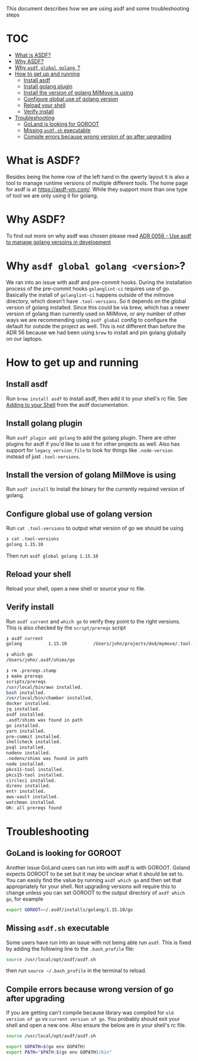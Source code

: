 This document describes how we are using asdf and some troubleshooting steps

# TOC

<!-- toc -->

- [What is ASDF?](#what-is-asdf)
- [Why ASDF?](#why-asdf)
- [Why `asdf global golang `?](#why-asdf-global-golang-)
- [How to get up and running](#how-to-get-up-and-running)
  * [Install asdf](#install-asdf)
  * [Install golang plugin](#install-golang-plugin)
  * [Install the version of golang MilMove is using](#install-the-version-of-golang-milmove-is-using)
  * [Configure global use of golang version](#configure-global-use-of-golang-version)
  * [Reload your shell](#reload-your-shell)
  * [Verify install](#verify-install)
- [Troubleshooting](#troubleshooting)
  * [GoLand is looking for GOROOT](#goland-is-looking-for-goroot)
  * [Missing `asdf.sh` executable](#missing-asdfsh-executable)
  * [Compile errors because wrong version of go after upgrading](#compile-errors-because-wrong-version-of-go-after-upgrading)

<!-- tocstop -->

# What is ASDF?

Besides being the home row of the left hand in the qwerty layout it is also a tool to manage runtime versions of multiple different tools. The home page for asdf is at https://asdf-vm.com/. While they support more than one type of tool we are only using it for golang.

# Why ASDF?

To find out more on why asdf was chosen please read [ADR 0056 - Use asdf to manage golang versoins in development](https://github.com/transcom/mymove/blob/master/docs/adr/0056-use-asdf-to-manage-golang-versions-in-development.md)

# Why `asdf global golang <version>`?

We ran into an issue with asdf and pre-commit hooks. During the installation process of the pre-commit hooks `golanglint-ci` requires use of go. Basically the install of `golanglint-ci` happens outside of the milmove directory, which doesn't have `.tool-versions`. So it depends on the global version of golang installed. Since this could be via brew, which has a newer version of golang than currently used on MilMove, or any number of other ways we are recommending using `asdf global` config to configure the default for outside the project as well. This is not different than before the ADR 56 because we had been using `brew` to install and pin golang globally on our laptops.

# How to get up and running

## Install asdf

Run `brew install asdf` to install asdf, then add it to your shell's rc file. See [Adding to your Shell](https://asdf-vm.com/#/core-manage-asdf?id=add-to-your-shell) from the asdf documentation.

## Install golang plugin

Run `asdf plugin add golang` to add the golang plugin. There are other plugins for asdf if you'd like to use it for other projects as well. Also has support for `legacy_version_file` to look for things like `.node-version` instead of just `.tool-versions`.

## Install the version of golang MilMove is using

Run `asdf install` to install the binary for the currently required version of golang.

## Configure global use of golang version

Run `cat .tool-versions` to output what version of go we should be using

```sh
❯ cat .tool-versions
golang 1.15.10
```

Then run `asdf global golang 1.15.10`

## Reload your shell

Reload your shell, open a new shell or source your rc file.

## Verify install

Run `asdf current` and `which go` to verify they point to the right versions. This is also checked by the `script/prereqs` script

```sh
❯ asdf current
golang          1.15.10          /Users/john/projects/dod/mymove/.tool-versions

❯ which go
/Users/john/.asdf/shims/go

❯ rm .prereqs.stamp
❯ make prereqs
scripts/prereqs
/usr/local/bin/aws installed.
bash installed.
/usr/local/bin/chamber installed.
docker installed.
jq installed.
asdf installed.
.asdf/shims was found in path
go installed.
yarn installed.
pre-commit installed.
shellcheck installed.
psql installed.
nodenv installed.
.nodenv/shims was found in path
node installed.
pkcs11-tool installed.
pkcs15-tool installed.
circleci installed.
direnv installed.
entr installed.
aws-vault installed.
watchman installed.
OK: all prereqs found
```

# Troubleshooting

## GoLand is looking for GOROOT

Another issue GoLand users can run into with asdf is with GOROOT. Goland expects GOROOT to be set but it may be unclear what it should be set to. You can easily find the value by running `asdf which go` and then set that appropriately for your shell. Not upgrading versions will require this to change unless you can set GOROOT to the output directory of `asdf which go`, for example 

```sh
export GOROOT=~/.asdf/installs/golang/1.15.10/go
```

## Missing `asdf.sh` executable

Some users have run into an issue with not being able run `asdf`. This is fixed by adding the following line to the `.bash_profile` file:

```sh
source /usr/local/opt/asdf/asdf.sh
```

then run `source ~/.bash_profile` in the terminal to reload.

## Compile errors because wrong version of go after upgrading

If you are getting can't compile because library was compiled for `old version of go` vs `current version of go`. You probably should exit your shell and open a new one. Also ensure the below are in your shell's rc file.

```sh
source /usr/local/opt/asdf/asdf.sh

export GOPATH=$(go env GOPATH)
export PATH="$PATH:$(go env GOPATH)/bin"
```
